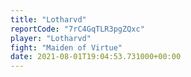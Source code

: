```yaml
---
title: "Lotharvd"
reportCode: "7rC4GqTLR3pgZQxc"
player: "Lotharvd"
fight: "Maiden of Virtue"
date: 2021-08-01T19:04:53.731000+00:00
---
```

